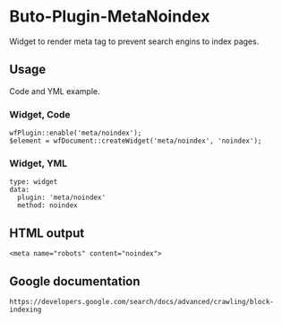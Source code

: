 # Buto-Plugin-MetaNoindex
Widget to render meta tag to prevent search engins to index pages.
## Usage
Code and YML example.
### Widget, Code
```
wfPlugin::enable('meta/noindex');
$element = wfDocument::createWidget('meta/noindex', 'noindex');
```
### Widget, YML
```
type: widget
data:
  plugin: 'meta/noindex'
  method: noindex
```
## HTML output
```
<meta name="robots" content="noindex">
```
## Google documentation
```
https://developers.google.com/search/docs/advanced/crawling/block-indexing
```
